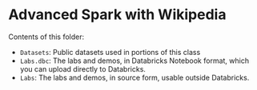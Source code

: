 # Advanced Spark with Wikipedia

Contents of this folder:

* `Datasets`: Public datasets used in portions of this class
* `Labs.dbc`: The labs and demos, in Databricks Notebook format, which you
              can upload directly to Databricks.
* `Labs`: The labs and demos, in source form, usable outside Databricks.
